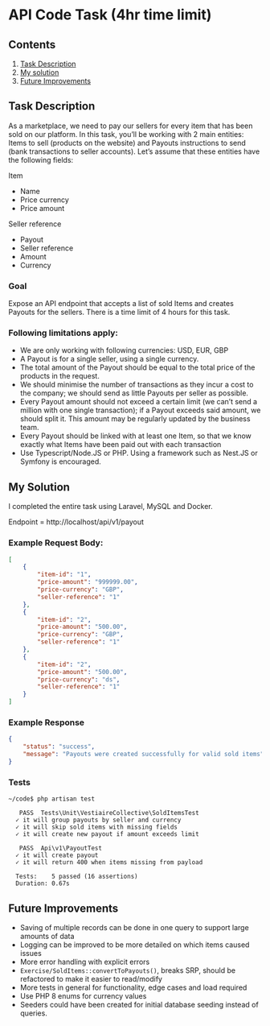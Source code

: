# API Code Task (4hr time limit)

## Contents
1. [Task Description](#task-description)
2. [My solution](#my-solution)
3. [Future Improvements](#future-improvements)

## Task Description
As a marketplace, we need to pay our sellers for every item that has been sold on our platform. In this task, you’ll be working with 2 main entities: Items to sell (products on the website) and Payouts instructions to send (bank transactions to seller accounts). Let’s assume that these entities have the following fields:

Item
- Name
- Price currency
- Price amount

Seller reference
- Payout
- Seller reference
- Amount
- Currency

### Goal
Expose an API endpoint that accepts a list of sold Items and creates Payouts for the sellers. There is a time limit of 4 hours for this task.

### Following limitations apply:
- We are only working with following currencies: USD, EUR, GBP
- A Payout is for a single seller, using a single currency.
- The total amount of the Payout should be equal to the total price of the products in the request.
- We should minimise the number of transactions as they incur a cost to the company; we should send as little Payouts per seller as possible.
- Every Payout amount should not exceed a certain limit (we can’t send a million with one single transaction); if a Payout exceeds said amount, we should split it. This amount may be regularly updated by the business team.
- Every Payout should be linked with at least one Item, so that we know exactly what Items have been paid out with each transaction
- Use Typescript/Node.JS or PHP. Using a framework such as Nest.JS or Symfony is encouraged.

## My Solution
I completed the entire task using Laravel, MySQL and Docker.

Endpoint = http://localhost/api/v1/payout

### Example Request Body:
```json
[
    {
        "item-id": "1",
        "price-amount": "999999.00",
        "price-currency": "GBP",
        "seller-reference": "1"
    },
    {
        "item-id": "2",
        "price-amount": "500.00",
        "price-currency": "GBP",
        "seller-reference": "1"
    },
    {
        "item-id": "2",
        "price-amount": "500.00",
        "price-currency": "ds",
        "seller-reference": "1"
    }
]
```

### Example Response
```json
{
    "status": "success",
    "message": "Payouts were created successfully for valid sold items"
}
```

### Tests
```
~/code$ php artisan test

   PASS  Tests\Unit\VestiaireCollective\SoldItemsTest
  ✓ it will group payouts by seller and currency  
  ✓ it will skip sold items with missing fields  
  ✓ it will create new payout if amount exceeds limit  

   PASS  Api\v1\PayoutTest
  ✓ it will create payout  
  ✓ it will return 400 when items missing from payload  

  Tests:    5 passed (16 assertions)
  Duration: 0.67s
```

## Future Improvements
- Saving of multiple records can be done in one query to support large amounts of data
- Logging can be improved to be more detailed on which items caused issues
- More error handling with explicit errors
- `Exercise/SoldItems::convertToPayouts()`, breaks SRP, should be refactored to make it easier to read/modify
- More tests in general for functionality, edge cases and load required
- Use PHP 8 enums for currency values
- Seeders could have been created for initial database seeding instead of queries.
